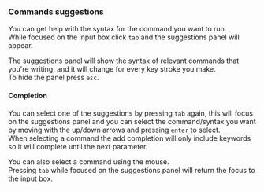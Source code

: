 ### Commands suggestions
You can get help with the syntax for the command you want to run.  
While focused on the input box click `tab` and the suggestions panel will appear.

The suggestions panel will show the syntax of relevant commands that you're writing, and it will change for every key stroke 
you make.  
To hide the panel press `esc`.

#### Completion
You can select one of the suggestions by pressing `tab` again, this will focus on the suggestions panel and you can select 
the command/syntax you want by moving with the up/down arrows and pressing `enter` to select.  
When selecting a command the add completion will only include keywords so it will complete until the next parameter.

You can also select a command using the mouse.  
Pressing `tab` while focused on the suggestions panel will return the focus to the input box.